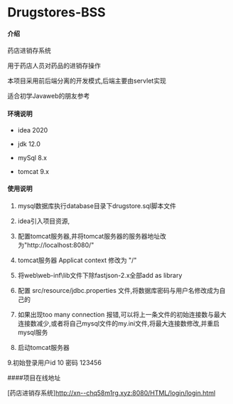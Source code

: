 # Drugstores-BSS

#### 介绍
药店进销存系统

用于药店人员对药品的进销存操作

本项目采用前后端分离的开发模式,后端主要由servlet实现

适合初学Javaweb的朋友参考

#### 环境说明
- idea 2020

- jdk 12.0

- mySql 8.x

- tomcat 9.x

#### 使用说明
1. mysql数据库执行database目录下drugstore.sql脚本文件

2. idea引入项目资源,

3. 配置tomcat服务器,井将tomcat服务器的服务器地址改为"http://localhost:8080/"

4. tomcat服务器 Applicat context 修改为 "/"

5. 将web\web-inf\lib文件下除fastjson-2.x全部add as library

6. 配置 src/resource/jdbc.properties 文件,将数据库密码与用户名修改成为自己的

7. 如果出现too many connection 报错,可以将上一条文件的初始连接数与最大连接数减少,或者将自己mysql文件的my.ini文件,将最大连接数修改,并重启mysql服务

8. 启动tomcat服务器

9.初始登录用户id 10  密码 123456 

####项目在线地址

[药店进销存系统]http://xn--chq58m1rg.xyz:8080/HTML/login/login.html


